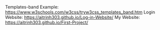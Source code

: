 Templates-band Example: https://www.w3schools.com/w3css/tryw3css_templates_band.htm
Login Website: https://aitrinh303.github.io/Log-in-Website/
My Website: https://aitrinh303.github.io/First-Project/
